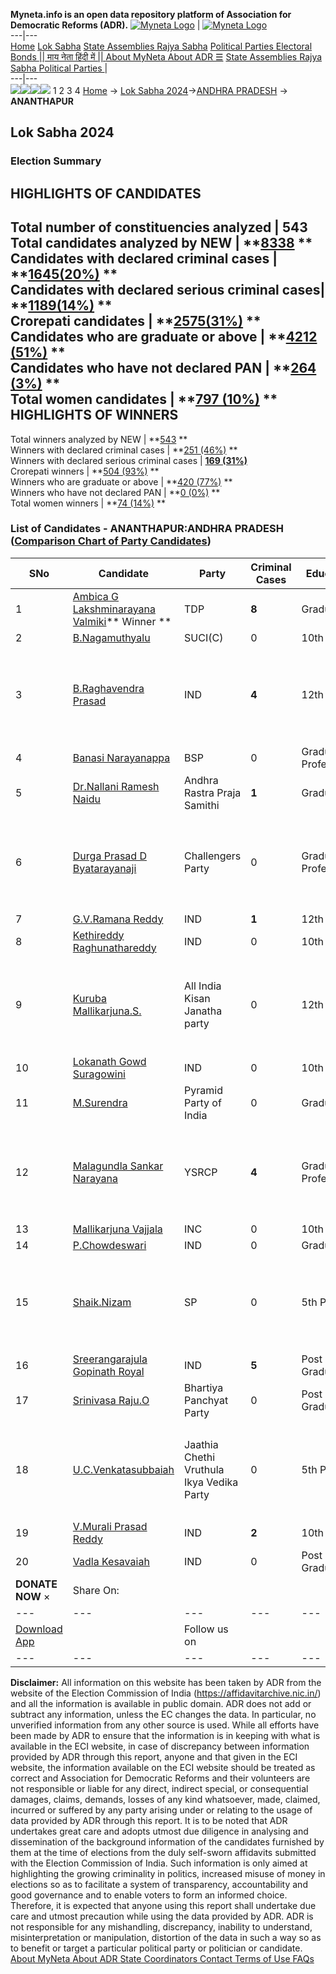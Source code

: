 **Myneta.info is an open data repository platform of Association for Democratic Reforms (ADR).**
[![Myneta Logo](https://www.myneta.info/lib/img/myneta-logo.png)](https://www.myneta.info/) | [![Myneta Logo](https://www.myneta.info/lib/img/adr-logo.png)](https://adrindia.org)  
---|---  
[Home](https://www.myneta.info/) [Lok Sabha](https://www.myneta.info/#ls "Lok Sabha") [ State Assemblies ](https://www.myneta.info/#sa "State Assemblies") [Rajya Sabha](https://www.myneta.info/#rs "Rajya Sabha") [Political Parties ](https://www.myneta.info/party "Political Parties") [ Electoral Bonds ](https://www.myneta.info/electoral_bonds "Electoral Bonds") [ || माय नेता हिंदी में || ](https://translate.google.co.in/translate?prev=hp&hl=en&js=y&u=www.myneta.info&sl=en&tl=hi&history_state0=) [ About MyNeta ](https://adrindia.org/content/about-myneta) [ About ADR ](https://adrindia.org/about-adr/who-we-are) [☰](javascript:void\(0\))
[ State Assemblies ](https://www.myneta.info/#sa "State Assemblies") [ Rajya Sabha ](https://www.myneta.info/#rs "Rajya Sabha") [ Political Parties ](https://www.myneta.info/party "Political Parties")
|   
---|---  
![](https://www.myneta.info/lib/img/banner/banner-1.png)![](https://www.myneta.info/lib/img/banner/banner-2.png)![](https://www.myneta.info/lib/img/banner/banner-3.png)![](https://www.myneta.info/lib/img/banner/banner-4.png)
1  2  3  4 
[Home](https://www.myneta.info/) → [Lok Sabha 2024](https://www.myneta.info/LokSabha2024/)→[ANDHRA PRADESH](https://www.myneta.info/LokSabha2024/index.php?action=show_constituencies&state_id=2) → **ANANTHAPUR**
### 
## Lok Sabha 2024
###  Election Summary 
HIGHLIGHTS OF CANDIDATES  
---  
Total number of constituencies analyzed |  543   
Total candidates analyzed by NEW | **[8338](https://www.myneta.info/LokSabha2024/index.php?action=summary&subAction=candidates_analyzed&sort=candidate#summary) **  
Candidates with declared criminal cases | **[1645(20%)](https://www.myneta.info/LokSabha2024/index.php?action=summary&subAction=crime&sort=candidate#summary) **  
Candidates with declared serious criminal cases| **[1189(14%)](https://www.myneta.info/LokSabha2024/index.php?action=summary&subAction=serious_crime&sort=candidate#summary) **  
Crorepati candidates | **[2575(31%)](https://www.myneta.info/LokSabha2024/index.php?action=summary&subAction=crorepati&sort=candidate#summary) **  
Candidates who are graduate or above | **[4212 (51%)](https://www.myneta.info/LokSabha2024/index.php?action=summary&subAction=education&sort=candidate#summary) **  
Candidates who have not declared PAN | **[264 (3%)](https://www.myneta.info/LokSabha2024/index.php?action=summary&subAction=without_pan&sort=candidate#summary) **  
Total women candidates | **[797 (10%)](https://www.myneta.info/LokSabha2024/index.php?action=summary&subAction=women_candidate&sort=candidate#summary) **  
HIGHLIGHTS OF WINNERS  
---  
Total winners analyzed by NEW | **[543](https://www.myneta.info/LokSabha2024/index.php?action=summary&subAction=winner_analyzed&sort=candidate#summary) **  
Winners with declared criminal cases | **[251 (46%)](https://www.myneta.info/LokSabha2024/index.php?action=summary&subAction=winner_crime&sort=candidate#summary) **  
Winners with declared serious criminal cases | **[169 (31%)](https://www.myneta.info/LokSabha2024/index.php?action=summary&subAction=winner_serious_crime&sort=candidate#summary)**  
Crorepati winners | **[504 (93%)](https://www.myneta.info/LokSabha2024/index.php?action=summary&subAction=winner_crorepati&sort=candidate#summary) **  
Winners who are graduate or above | **[420 (77%)](https://www.myneta.info/LokSabha2024/index.php?action=summary&subAction=winner_education&sort=candidate#summary) **  
Winners who have not declared PAN | **[0 (0%)](https://www.myneta.info/LokSabha2024/index.php?action=summary&subAction=winner_without_pan&sort=candidate#summary) **  
Total women winners | **[74 (14%)](https://www.myneta.info/LokSabha2024/index.php?action=summary&subAction=winner_women&sort=candidate#summary) **  
### List of Candidates - ANANTHAPUR:ANDHRA PRADESH ([Comparison Chart of Party Candidates](https://www.myneta.info/LokSabha2024/comparisonchart.php?constituency_id=20))
SNo | Candidate| Party| Criminal Cases| Education| Age| Total Assets| Liabilities  
---|---|---|---|---|---|---|---  
1  | [Ambica G Lakshminarayana Valmiki](https://www.myneta.info/LokSabha2024/candidate.php?candidate_id=5097)** Winner ** | TDP | **8** | Graduate| 60 | Rs 4,75,40,056 ~ 4 Crore+ | Rs 21,19,559 ~ 21 Lacs+  
2  | [B.Nagamuthyalu](https://www.myneta.info/LokSabha2024/candidate.php?candidate_id=5096) | SUCI(C) | 0 | 10th Pass| 42 | Rs 3,45,573 ~ 3 Lacs+ | Rs 0 ~   
3  | [B.Raghavendra Prasad](https://www.myneta.info/LokSabha2024/candidate.php?candidate_id=5896) | IND | **4** | 12th Pass| 33 | ![](https://myneta.info/image_v2.php?myneta_folder=LokSabha2024&candidate_id=5896&col=ta) | ![](https://myneta.info/image_v2.php?myneta_folder=LokSabha2024&candidate_id=5896&col=lia)  
4  | [Banasi Narayanappa](https://www.myneta.info/LokSabha2024/candidate.php?candidate_id=5889) | BSP | 0 | Graduate Professional| 48 | Rs 6,83,000 ~ 6 Lacs+ | Rs 0 ~   
5  | [Dr.Nallani Ramesh Naidu](https://www.myneta.info/LokSabha2024/candidate.php?candidate_id=5906) | Andhra Rastra Praja Samithi | **1** | Graduate| 44 | Rs 4,70,000 ~ 4 Lacs+ | Rs 0 ~   
6  | [Durga Prasad D Byatarayanaji](https://www.myneta.info/LokSabha2024/candidate.php?candidate_id=5891) | Challengers Party | 0 | Graduate Professional| 58 | ![](https://myneta.info/image_v2.php?myneta_folder=LokSabha2024&candidate_id=5891&col=ta) | ![](https://myneta.info/image_v2.php?myneta_folder=LokSabha2024&candidate_id=5891&col=lia)  
7  | [G.V.Ramana Reddy](https://www.myneta.info/LokSabha2024/candidate.php?candidate_id=5909) | IND | **1** | 12th Pass| 59 | Rs 5,14,19,000 ~ 5 Crore+ | Rs 6,40,000 ~ 6 Lacs+  
8  | [Kethireddy Raghunathareddy](https://www.myneta.info/LokSabha2024/candidate.php?candidate_id=5897) | IND | 0 | 10th Pass| 48 | Rs 22,00,500 ~ 22 Lacs+ | Rs 65,00,000 ~ 65 Lacs+  
9  | [Kuruba Mallikarjuna.S.](https://www.myneta.info/LokSabha2024/candidate.php?candidate_id=5895) | All India Kisan Janatha party | 0 | 12th Pass| 37 | ![](https://myneta.info/image_v2.php?myneta_folder=LokSabha2024&candidate_id=5895&col=ta) | ![](https://myneta.info/image_v2.php?myneta_folder=LokSabha2024&candidate_id=5895&col=lia)  
10  | [Lokanath Gowd Suragowini](https://www.myneta.info/LokSabha2024/candidate.php?candidate_id=5907) | IND | 0 | 10th Pass| 40 | Rs 33,35,373 ~ 33 Lacs+ | Rs 1,25,944 ~ 1 Lacs+  
11  | [M.Surendra](https://www.myneta.info/LokSabha2024/candidate.php?candidate_id=5888) | Pyramid Party of India | 0 | Graduate| 38 | Rs 3,73,500 ~ 3 Lacs+ | Rs 57,000 ~ 57 Thou+  
12  | [Malagundla Sankar Narayana](https://www.myneta.info/LokSabha2024/candidate.php?candidate_id=5095) | YSRCP | **4** | Graduate Professional| 59 | ![](https://myneta.info/image_v2.php?myneta_folder=LokSabha2024&candidate_id=5095&col=ta) | ![](https://myneta.info/image_v2.php?myneta_folder=LokSabha2024&candidate_id=5095&col=lia)  
13  | [Mallikarjuna Vajjala](https://www.myneta.info/LokSabha2024/candidate.php?candidate_id=5283) | INC | 0 | 10th Pass| 61 | Rs 6,99,18,391 ~ 6 Crore+ | Rs 84,30,000 ~ 84 Lacs+  
14  | [P.Chowdeswari](https://www.myneta.info/LokSabha2024/candidate.php?candidate_id=5911) | IND | 0 | Graduate| 38 | Rs 3,30,40,267 ~ 3 Crore+ | Rs 56,07,058 ~ 56 Lacs+  
15  | [Shaik.Nizam](https://www.myneta.info/LokSabha2024/candidate.php?candidate_id=5908) | SP | 0 | 5th Pass| 44 | ![](https://myneta.info/image_v2.php?myneta_folder=LokSabha2024&candidate_id=5908&col=ta) | ![](https://myneta.info/image_v2.php?myneta_folder=LokSabha2024&candidate_id=5908&col=lia)  
16  | [Sreerangarajula Gopinath Royal](https://www.myneta.info/LokSabha2024/candidate.php?candidate_id=5912) | IND | **5** | Post Graduate| 33 | Rs 3,46,19,800 ~ 3 Crore+ | Rs 8,35,029 ~ 8 Lacs+  
17  | [Srinivasa Raju.O](https://www.myneta.info/LokSabha2024/candidate.php?candidate_id=5910) | Bhartiya Panchyat Party | 0 | Post Graduate| 35 | Rs 21,500 ~ 21 Thou+ | Rs 0 ~   
18  | [U.C.Venkatasubbaiah](https://www.myneta.info/LokSabha2024/candidate.php?candidate_id=5894) | Jaathia Chethi Vruthula Ikya Vedika Party | 0 | 5th Pass| 59 | ![](https://myneta.info/image_v2.php?myneta_folder=LokSabha2024&candidate_id=5894&col=ta) | ![](https://myneta.info/image_v2.php?myneta_folder=LokSabha2024&candidate_id=5894&col=lia)  
19  | [V.Murali Prasad Reddy](https://www.myneta.info/LokSabha2024/candidate.php?candidate_id=5893) | IND | **2** | 10th Pass| 53 | Rs 1,20,43,537 ~ 1 Crore+ | Rs 19,87,581 ~ 19 Lacs+  
20  | [Vadla Kesavaiah](https://www.myneta.info/LokSabha2024/candidate.php?candidate_id=5892) | IND | 0 | Post Graduate| 68 | Rs 1,59,15,213 ~ 1 Crore+ | Rs 18,00,000 ~ 18 Lacs+  
|  **DONATE NOW** × |  Share On:  | [](https://api.whatsapp.com/send?text=https%3A%2F%2Fmyneta.info%2Fpunjab2022%2Findex.php%3Faction%3Dshow_constituencies%26state_id%3D19) | [](https://www.facebook.com/sharer/sharer.php?u=https%3A%2F%2Fmyneta.info%2Fpunjab2022%2Findex.php%3Faction%3Dshow_constituencies%26state_id%3D19) | [](https://twitter.com/share?url=https%3A%2F%2Fmyneta.info%2Fpunjab2022%2Findex.php%3Faction%3Dshow_constituencies%26state_id%3D19)  
---|---|---|---|---  
| [ Download App ](https://play.google.com/store/apps/details?id=com.webrosoft.myneta1&pcampaignid=pcampaignidMKT-Other-global-all-co-prtnr-py-PartBadge-Mar2515-1) | [](https://play.google.com/store/apps/details?id=com.webrosoft.myneta1&pcampaignid=pcampaignidMKT-Other-global-all-co-prtnr-py-PartBadge-Mar2515-1) |  Follow us on  | [](https://www.facebook.com/adrindia.org/) | [](https://twitter.com/adrspeaks) | [](https://groups.google.com/g/national-election-watch?hl=en&pli=1) | [](https://www.instagram.com/adrspeaks/) | [](https://www.youtube.com/user/adrspeaks) | [](https://sharechat.com/profile/adrspeaks)  
---|---|---|---|---|---|---|---|---  
**Disclaimer:** All information on this website has been taken by ADR from the website of the Election Commission of India (https://affidavitarchive.nic.in/) and all the information is available in public domain. ADR does not add or subtract any information, unless the EC changes the data. In particular, no unverified information from any other source is used. While all efforts have been made by ADR to ensure that the information is in keeping with what is available in the ECI website, in case of discrepancy between information provided by ADR through this report, anyone and that given in the ECI website, the information available on the ECI website should be treated as correct and Association for Democratic Reforms and their volunteers are not responsible or liable for any direct, indirect special, or consequential damages, claims, demands, losses of any kind whatsoever, made, claimed, incurred or suffered by any party arising under or relating to the usage of data provided by ADR through this report. It is to be noted that ADR undertakes great care and adopts utmost due diligence in analysing and dissemination of the background information of the candidates furnished by them at the time of elections from the duly self-sworn affidavits submitted with the Election Commission of India. Such information is only aimed at highlighting the growing criminality in politics, increased misuse of money in elections so as to facilitate a system of transparency, accountability and good governance and to enable voters to form an informed choice. Therefore, it is expected that anyone using this report shall undertake due care and utmost precaution while using the data provided by ADR. ADR is not responsible for any mishandling, discrepancy, inability to understand, misinterpretation or manipulation, distortion of the data in such a way so as to benefit or target a particular political party or politician or candidate. 
[ About MyNeta ](https://adrindia.org/content/about-myneta) [ About ADR ](https://adrindia.org/about-adr/who-we-are) [ State Coordinators ](https://adrindia.org/about-adr/state-coordinators) [ Contact ](https://adrindia.org/contact-us) [ Terms of Use ](https://adrindia.org/content/adr-terms-use) [ FAQs ](https://adrindia.org/content/faqs)
